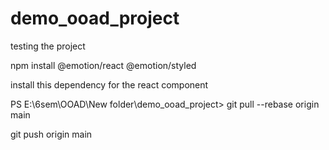 # demo_ooad_project
testing the project

npm install @emotion/react @emotion/styled

install this dependency for the react component

PS E:\6sem\OOAD\New folder\demo_ooad_project>  git pull --rebase origin main

git push origin main
